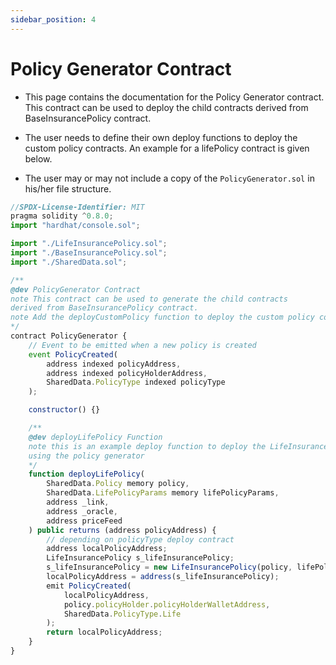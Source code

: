 ```yaml
---
sidebar_position: 4
---
```


# Policy Generator Contract

- This page contains the documentation for the Policy Generator contract. This contract can be used to deploy the child contracts derived from BaseInsurancePolicy contract.

- The user needs to define their own deploy functions to deploy the custom policy contracts. An example for a lifePolicy contract is given below.

- The user may or may not include a copy of the `PolicyGenerator.sol` in his/her file structure.

```js
//SPDX-License-Identifier: MIT
pragma solidity ^0.8.0;
import "hardhat/console.sol";

import "./LifeInsurancePolicy.sol";
import "./BaseInsurancePolicy.sol";
import "./SharedData.sol";

/**
@dev PolicyGenerator Contract
note This contract can be used to generate the child contracts 
derived from BaseInsurancePolicy contract. 
note Add the deployCustomPolicy function to deploy the custom policy contracts 
*/
contract PolicyGenerator {
    // Event to be emitted when a new policy is created
    event PolicyCreated(
        address indexed policyAddress,
        address indexed policyHolderAddress,
        SharedData.PolicyType indexed policyType
    );

    constructor() {}

    /**
    @dev deployLifePolicy Function
    note this is an example deploy function to deploy the LifeInsurancePolicy contract 
    using the policy generator
    */
    function deployLifePolicy(
        SharedData.Policy memory policy,
        SharedData.LifePolicyParams memory lifePolicyParams,
        address _link,
        address _oracle,
        address priceFeed
    ) public returns (address policyAddress) {
        // depending on policyType deploy contract
        address localPolicyAddress;
        LifeInsurancePolicy s_lifeInsurancePolicy;
        s_lifeInsurancePolicy = new LifeInsurancePolicy(policy, lifePolicyParams, _link, priceFeed);
        localPolicyAddress = address(s_lifeInsurancePolicy);
        emit PolicyCreated(
            localPolicyAddress,
            policy.policyHolder.policyHolderWalletAddress,
            SharedData.PolicyType.Life
        );
        return localPolicyAddress;
    }
}

```